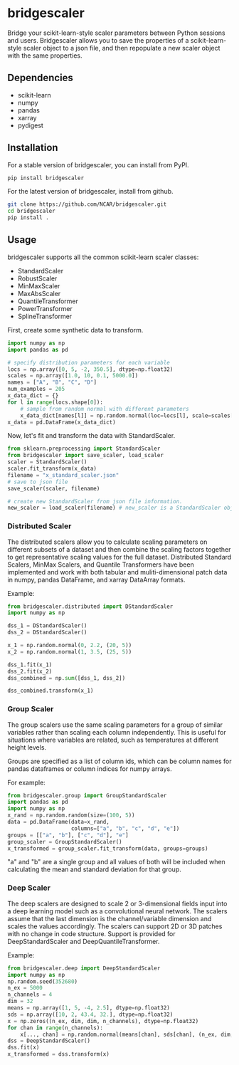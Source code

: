# bridgescaler
Bridge your scikit-learn-style scaler parameters between Python sessions and users.
Bridgescaler allows you to save the properties of a scikit-learn-style scaler object
to a json file, and then repopulate a new scaler object with the same properties.


## Dependencies
* scikit-learn
* numpy
* pandas
* xarray
* pydigest

## Installation
For a stable version of bridgescaler, you can install from PyPI.
```bash
pip install bridgescaler
```

For the latest version of bridgescaler, install from github.
```bash
git clone https://github.com/NCAR/bridgescaler.git
cd bridgescaler
pip install .
```

## Usage
bridgescaler supports all the common scikit-learn scaler classes:
* StandardScaler
* RobustScaler
* MinMaxScaler
* MaxAbsScaler
* QuantileTransformer
* PowerTransformer
* SplineTransformer

First, create some synthetic data to transform.
```python
import numpy as np
import pandas as pd

# specify distribution parameters for each variable
locs = np.array([0, 5, -2, 350.5], dtype=np.float32)
scales = np.array([1.0, 10, 0.1, 5000.0])
names = ["A", "B", "C", "D"]
num_examples = 205
x_data_dict = {}
for l in range(locs.shape[0]):
    # sample from random normal with different parameters
    x_data_dict[names[l]] = np.random.normal(loc=locs[l], scale=scales[l], size=num_examples)
x_data = pd.DataFrame(x_data_dict)
```

Now, let's fit and transform the data with StandardScaler.
```python
from sklearn.preprocessing import StandardScaler
from bridgescaler import save_scaler, load_scaler
scaler = StandardScaler()
scaler.fit_transform(x_data)
filename = "x_standard_scaler.json"
# save to json file
save_scaler(scaler, filename)

# create new StandardScaler from json file information.
new_scaler = load_scaler(filename) # new_scaler is a StandardScaler object
```
### Distributed Scaler
The distributed scalers allow you to calculate scaling
parameters on different subsets of a dataset and then combine the scaling factors
together to get representative scaling values for the full dataset. Distributed
Standard Scalers, MinMax Scalers, and Quantile Transformers have been implemented and work with both tabular
and muliti-dimensional patch data in numpy, pandas DataFrame, and xarray DataArray formats.

Example:
```python
from bridgescaler.distributed import DStandardScaler
import numpy as np

dss_1 = DStandardScaler()
dss_2 = DStandardScaler()

x_1 = np.random.normal(0, 2.2, (20, 5))
x_2 = np.random.normal(1, 3.5, (25, 5))

dss_1.fit(x_1)
dss_2.fit(x_2)
dss_combined = np.sum([dss_1, dss_2])

dss_combined.transform(x_1)
```

### Group Scaler
The group scalers use the same scaling parameters for a group of similar
variables rather than scaling each column independently. This is useful for situations where variables are related, 
such as temperatures at different height levels.

Groups are specified as a list of column ids, which can be column names for pandas dataframes or column indices
for numpy arrays.

For example:
```python
from bridgescaler.group import GroupStandardScaler
import pandas as pd
import numpy as np
x_rand = np.random.random(size=(100, 5))
data = pd.DataFrame(data=x_rand, 
                    columns=["a", "b", "c", "d", "e"])
groups = [["a", "b"], ["c", "d"], "e"]
group_scaler = GroupStandardScaler()
x_transformed = group_scaler.fit_transform(data, groups=groups)
```

"a" and "b" are a single group and all values of both will be included when calculating the mean and standard 
deviation for that group.

### Deep Scaler
The deep scalers are designed to scale 2 or 3-dimensional fields input into a 
deep learning model such as a convolutional neural network. The scalers assume
that the last dimension is the channel/variable dimension and scales the values accordingly.
The scalers can support 2D or 3D patches with no change in code structure. Support is provided for
DeepStandardScaler and DeepQuantileTransformer.

Example:
```python
from bridgescaler.deep import DeepStandardScaler
import numpy as np
np.random.seed(352680)
n_ex = 5000
n_channels = 4
dim = 32
means = np.array([1, 5, -4, 2.5], dtype=np.float32)
sds = np.array([10, 2, 43.4, 32.], dtype=np.float32)
x = np.zeros((n_ex, dim, dim, n_channels), dtype=np.float32)
for chan in range(n_channels):
    x[..., chan] = np.random.normal(means[chan], sds[chan], (n_ex, dim, dim))
dss = DeepStandardScaler()
dss.fit(x)
x_transformed = dss.transform(x)
```
